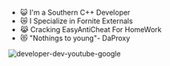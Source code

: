 - 😺 I'm a Southern C++ Developer
- 😿 I Specialize in Fornite Externals
- 😹 Cracking EasyAntiCheat For HomeWork
- 😻 "Nothings to young"- DaProxy

![developer-dev-youtube-google](https://user-images.githubusercontent.com/104642778/212450690-45cec879-8149-4248-8464-006650c6258c.gif)

 <!--
**DX9Paster/DX9Paster** is a ✨ _special_ ✨ repository because its `README.md` (this file) appears on your GitHub profile.

Here are some ideas to get you started:

- 🔭 I’m currently working on ...
- 🌱 I’m currently learning ...
- 👯 I’m looking to collaborate on ...
- 🤔 I’m looking for help with ...
- 💬 Ask me about ...
- 📫 How to reach me: ...
- 😄 Pronouns: ...
- ⚡ Fun fact: ...
-->
